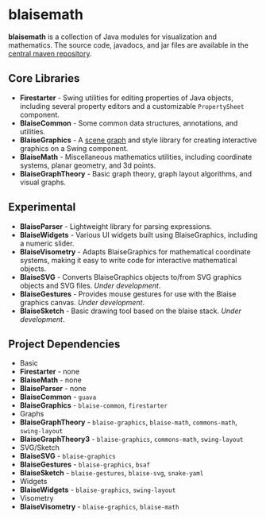 # blaisemath
**blaisemath** is a collection of Java modules for visualization and mathematics. The source code, javadocs, and jar files are available in the  [central maven repository](http://search.maven.org/#search%7Cga%7C1%7Cg%3A%22com.googlecode.blaisemath%22).

## Core Libraries
  * **Firestarter** - Swing utilities for editing properties of Java objects, including several property editors and a customizable `PropertySheet` component.
  * **BlaiseCommon** - Some common data structures, annotations, and utilities.
  * **BlaiseGraphics** - A [scene graph](http://en.wikipedia.org/wiki/Scene_graph) and style library for creating interactive graphics on a Swing component.
  * **BlaiseMath** - Miscellaneous mathematics utilities, including coordinate systems, planar geometry, and 3d points.
  * **BlaiseGraphTheory** - Basic graph theory, graph layout algorithms, and visual graphs.

## Experimental ##
  * **BlaiseParser** - Lightweight library for parsing expressions.
  * **BlaiseWidgets** - Various UI widgets built using BlaiseGraphics, including a numeric slider.
  * **BlaiseVisometry** - Adapts BlaiseGraphics for mathematical coordinate systems, making it easy to write code for interactive mathematical objects.
  * **BlaiseSVG** - Converts BlaiseGraphics objects to/from SVG graphics objects and SVG files. _Under development_.
  * **BlaiseGestures** - Provides mouse gestures for use with the Blaise graphics canvas. _Under development_.
  * **BlaiseSketch** - Basic drawing tool based on the blaise stack. _Under development_.

## Project Dependencies
 * Basic
  * **Firestarter** - none
  * **BlaiseMath** - none
  * **BlaiseParser** - none
  * **BlaiseCommon** - `guava`
  * **BlaiseGraphics** - `blaise-common`, `firestarter`
 * Graphs
  * **BlaiseGraphTheory** - `blaise-graphics`, `blaise-math`, `commons-math`, `swing-layout`
  * **BlaiseGraphTheory3** - `blaise-graphics`, `commons-math`, `swing-layout`
 * SVG/Sketch
  * **BlaiseSVG** - `blaise-graphics`
  * **BlaiseGestures** - `blaise-graphics`, `bsaf`
  * **BlaiseSketch** - `blaise-gestures`, `blaise-svg`, `snake-yaml`
 * Widgets
  * **BlaiseWidgets** - `blaise-graphics`, `swing-layout`
 * Visometry
  * **BlaiseVisometry** - `blaise-graphics`, `blaise-math`
 
